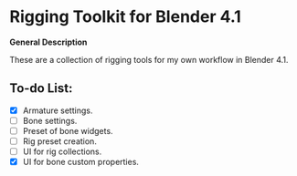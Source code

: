 # Rigging Toolkit for Blender 4.1

**General Description**

These are a collection of rigging tools for my own workflow in Blender 4.1.


## To-do List:

- [x] Armature settings.
- [ ] Bone settings.
- [ ] Preset of bone widgets.
- [ ] Rig preset creation.
- [ ] UI for rig collections.
- [x] UI for bone custom properties.